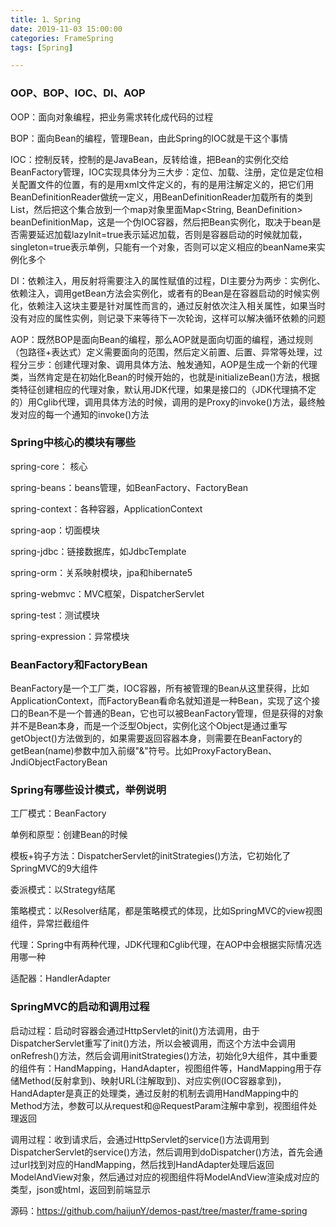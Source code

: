 ```yaml
---
title: 1、Spring
date: 2019-11-03 15:00:00
categories: FrameSpring
tags: [Spring]

---
```


### OOP、BOP、IOC、DI、AOP

OOP：面向对象编程，把业务需求转化成代码的过程

BOP：面向Bean的编程，管理Bean，由此Spring的IOC就是干这个事情

IOC：控制反转，控制的是JavaBean，反转给谁，把Bean的实例化交给BeanFactory管理，IOC实现具体分为三大步：定位、加载、注册，定位是定位相关配置文件的位置，有的是用xml文件定义的，有的是用注解定义的，把它们用BeanDefinitionReader做统一定义，用BeanDefinitionReader加载所有的类到List<BeanDefinition>，然后把这个集合放到一个map对象里面Map<String, BeanDefinition> beanDefinitionMap，这是一个伪IOC容器，然后把Bean实例化，取决于bean是否需要延迟加载lazyInit=true表示延迟加载，否则是容器启动的时候就加载，singleton=true表示单例，只能有一个对象，否则可以定义相应的beanName来实例化多个

DI：依赖注入，用反射将需要注入的属性赋值的过程，DI主要分为两步：实例化、依赖注入，调用getBean方法会实例化，或者有的Bean是在容器启动的时候实例化，依赖注入这块主要是针对属性而言的，通过反射依次注入相关属性，如果当时没有对应的属性实例，则记录下来等待下一次轮询，这样可以解决循环依赖的问题

AOP：既然BOP是面向Bean的编程，那么AOP就是面向切面的编程，通过规则（包路径+表达式）定义需要面向的范围，然后定义前置、后置、异常等处理，过程分三步：创建代理对象、调用具体方法、触发通知，AOP是生成一个新的代理类，当然肯定是在初始化Bean的时候开始的，也就是initializeBean()方法，根据类特征创建相应的代理对象，默认用JDK代理，如果是接口的（JDK代理搞不定的）用Cglib代理，调用具体方法的时候，调用的是Proxy的invoke()方法，最终触发对应的每一个通知的invoke()方法



### Spring中核心的模块有哪些

spring-core：	核心

spring-beans：beans管理，如BeanFactory、FactoryBean

spring-context：各种容器，ApplicationContext

spring-aop：切面模块

spring-jdbc：链接数据库，如JdbcTemplate

spring-orm：关系映射模块，jpa和hibernate5

spring-webmvc：MVC框架，DispatcherServlet

spring-test：测试模块

spring-expression：异常模块

### BeanFactory和FactoryBean

BeanFactory是一个工厂类，IOC容器，所有被管理的Bean从这里获得，比如ApplicationContext，而FactoryBean看命名就知道是一种Bean，实现了这个接口的Bean不是一个普通的Bean，它也可以被BeanFactory管理，但是获得的对象并不是Bean本身，而是一个泛型Object，实例化这个Object是通过重写getObject()方法做到的，如果需要返回容器本身，则需要在BeanFactory的getBean(name)参数中加入前缀"&"符号。比如ProxyFactoryBean、JndiObjectFactoryBean

### Spring有哪些设计模式，举例说明

工厂模式：BeanFactory

单例和原型：创建Bean的时候

模板+钩子方法：DispatcherServlet的initStrategies()方法，它初始化了SpringMVC的9大组件

委派模式：以Strategy结尾

策略模式：以Resolver结尾，都是策略模式的体现，比如SpringMVC的view视图组件，异常拦截组件

代理：Spring中有两种代理，JDK代理和Cglib代理，在AOP中会根据实际情况选用哪一种

适配器：HandlerAdapter



### SpringMVC的启动和调用过程

启动过程：启动时容器会通过HttpServlet的init()方法调用，由于DispatcherServlet重写了init()方法，所以会被调用，而这个方法中会调用onRefresh()方法，然后会调用initStrategies()方法，初始化9大组件，其中重要的组件有：HandMapping，HandAdapter，视图组件等，HandMapping用于存储Method(反射拿到)、映射URL(注解取到)、对应实例(IOC容器拿到)，HandAdapter是真正的处理类，通过反射的机制去调用HandMapping中的Method方法，参数可以从request和@RequestParam注解中拿到，视图组件处理返回

调用过程：收到请求后，会通过HttpServlet的service()方法调用到DispatcherServlet的service()方法，然后调用到doDispatcher()方法，首先会通过url找到对应的HandMapping，然后找到HandAdapter处理后返回ModelAndView对象，然后通过对应的视图组件将ModelAndView渲染成对应的类型，json或html，返回到前端显示

源码：https://github.com/haijunY/demos-past/tree/master/frame-spring
